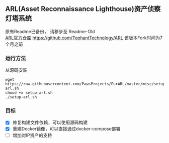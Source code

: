 ## ARL(Asset Reconnaissance Lighthouse)资产侦察灯塔系统
原有Readme已备份， 请移步至 Readme-Old <br>
[ARL官方仓库](https://github.com/TophantTechnology/ARL) https://github.com/TophantTechnology/ARL
该版本Fork时间为7个月之前

### 运行方法
从源码安装
```
wget https://raw.githubusercontent.com/PawsProjects/FurARL/master/misc/setup-arl.sh
chmod +x setup-arl.sh
./setup-arl.sh
```
### 目标

- [x] 修复构建文件依赖，可以使用源码构建
- [x] 重建Docker镜像，可以直接通过docker-compose部署
- [ ] 增加对IP资产的支持
